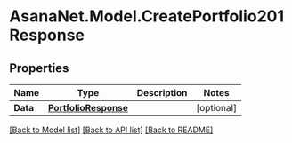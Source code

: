 # AsanaNet.Model.CreatePortfolio201Response

## Properties

Name | Type | Description | Notes
------------ | ------------- | ------------- | -------------
**Data** | [**PortfolioResponse**](PortfolioResponse.md) |  | [optional] 

[[Back to Model list]](../README.md#documentation-for-models) [[Back to API list]](../README.md#documentation-for-api-endpoints) [[Back to README]](../README.md)

